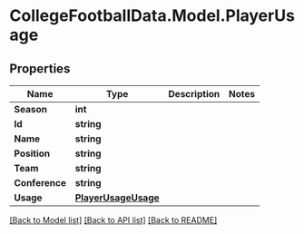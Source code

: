 # CollegeFootballData.Model.PlayerUsage

## Properties

Name | Type | Description | Notes
------------ | ------------- | ------------- | -------------
**Season** | **int** |  | 
**Id** | **string** |  | 
**Name** | **string** |  | 
**Position** | **string** |  | 
**Team** | **string** |  | 
**Conference** | **string** |  | 
**Usage** | [**PlayerUsageUsage**](PlayerUsageUsage.md) |  | 

[[Back to Model list]](../README.md#documentation-for-models) [[Back to API list]](../README.md#documentation-for-api-endpoints) [[Back to README]](../README.md)

